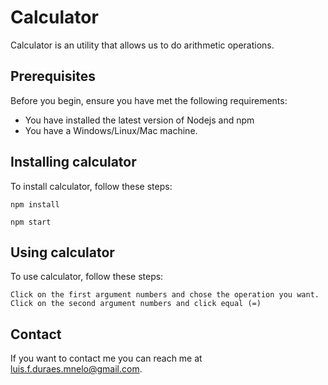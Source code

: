 # Calculator

Calculator is an utility that allows us to do arithmetic operations.

## Prerequisites

Before you begin, ensure you have met the following requirements:

- You have installed the latest version of Nodejs and npm
- You have a Windows/Linux/Mac machine.

## Installing calculator

To install calculator, follow these steps:

```
npm install
```

```
npm start
```

## Using calculator

To use calculator, follow these steps:

```
Click on the first argument numbers and chose the operation you want.
Click on the second argument numbers and click equal (=)
```

## Contact

If you want to contact me you can reach me at luis.f.duraes.mnelo@gmail.com.

